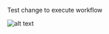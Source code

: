 Test change to execute workflow

![alt text](https://github.com/Brandon-999/4806_lab5/actions/workflows/maven-tests.yml/badge.svg)